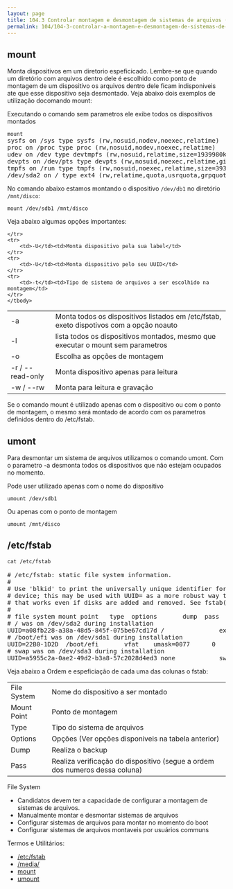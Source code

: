 ```yaml
---
layout: page
title: 104.3 Controlar montagem e desmontagem de sistemas de arquivos (Peso 3)
permalink: 104/104-3-controlar-a-montagem-e-desmontagem-de-sistemas-de-arquivos
---
```



## mount

Monta dispositivos em um diretorio espeficicado. Lembre-se que quando um diretório com arquivos dentro dele é escolhido como ponto de montagem de um dispositivo os arquivos dentro dele ficam indisponiveis ate que esse dispositivo seja desmontado. Veja abaixo dois exemplos de utilização docomando mount:

Executando o comando sem parametros ele exibe todos os dispositivos montados

<pre class="command-line language-bash">
<code>mount</code>
sysfs on /sys type sysfs (rw,nosuid,nodev,noexec,relatime)
proc on /proc type proc (rw,nosuid,nodev,noexec,relatime)
udev on /dev type devtmpfs (rw,nosuid,relatime,size=1939980k,nr_inodes=484995,mode=755)
devpts on /dev/pts type devpts (rw,nosuid,noexec,relatime,gid=5,mode=620,ptmxmode=000)
tmpfs on /run type tmpfs (rw,nosuid,noexec,relatime,size=393300k,mode=755)
/dev/sda2 on / type ext4 (rw,relatime,quota,usrquota,grpquota,errors=remount-ro,data=ordered)
</pre>

No comando abaixo estamos montando o dispositivo `/dev/db1` no diretório `/mnt/disco`:

<pre class="command-line language-bash">
<code>mount /dev/sdb1 /mnt/disco</code>
</pre>

Veja abaixo algumas opções importantes:

<table class="table table-bordered">
	<tbody>
	<tr>
		<td> -a </td><td>Monta todos os dispositivos listados em /etc/fstab, exeto dispotivos com a opção noauto</td>
	</tr>
	<tr>
		<td>-l</td><td>lista todos os dispositivos montados, mesmo que executar o mount sem parametros</td>
	</tr>	
	<tr>
		<td>-o</td><td>Escolha as opções de montagem</td>
	</tr>	
	<tr>
		<td>-r / --read-only</td><td>Monta dispositivo apenas para leitura</td>
	</tr>	
	<tr>
		<td>-w / --rw</td><td>Monta para leitura e gravação</td>
	
	</tr>	
	<tr>
		<td>-U</td><td>Monta dispositivo pela sua label</td>
	</tr>	
	<tr>
		<td>-U</td><td>Monta dispositivo pelo seu UUID</td>
	</tr>	
	<tr>
		<td>-t</td><td>Tipo de sistema de arquivos a ser escolhido na montagem</td>
	</tr>
	</tbody>	
</table>

Se o comando mount é utilizado apenas com o dispositivo ou com o ponto de montagem, o mesmo será montado de acordo com os parametros definidos dentro do /etc/fstab.

## umont

Para desmontar um sistema de arquivos utilizamos o comando umont. Com o parametro -a desmonta todos os dispositivos que não estejam ocupados no momento.

Pode user utilizado apenas com o nome do dispositivo

<pre class="command-line language-bash">
<code>umount /dev/sdb1 </code>
</pre>

Ou apenas com o ponto de montagem

<pre class="command-line language-bash">
<code>umount /mnt/disco</code>
</pre>



## /etc/fstab

<pre class="command-line language-bash">
<code>cat /etc/fstab</code>

# /etc/fstab: static file system information.
#
# Use 'blkid' to print the universally unique identifier for a
# device; this may be used with UUID= as a more robust way to name devices
# that works even if disks are added and removed. See fstab(5).
#
# file system mount point   type  options       dump  pass
# / was on /dev/sda2 during installation
UUID=a08fb228-a38a-48d5-845f-075be67cd17d /               ext4    usrquota,grpquota,errors=remount-ro 0       1
# /boot/efi was on /dev/sda1 during installation
UUID=22B0-1D2D  /boot/efi       vfat    umask=0077      0       1
# swap was on /dev/sda3 during installation
UUID=a5955c2a-0ae2-49d2-b3a8-57c2028d4ed3 none            swap    sw              0       0
</pre>


Veja abaixo a Ordem e espeficiação de cada uma das colunas o fstab:


<table class="table table-bordered">
	<tr>	
		<td>File System</td><td>Nome do dispositivo a ser montado</td>
	</tr>	
	<tr>	
		<td>Mount Point</td><td>Ponto de montagem</td>
	</tr>	
		<tr>	
		<td>Type</td><td>Tipo do sistema de arquivos</td>
	</tr>	
		<tr>	
		<td>Options</td><td>Opções (Ver opções disponiveis na tabela anterior)</td>
	</tr>	
	<tr>	
		<td>Dump</td><td>Realiza o backup</td>
	</tr>
	<tr>	
		<td>Pass</td><td>Realiza verificação do dispositivo (segue a ordem dos numeros dessa coluna)</td>
	</tr>	
</table>


File System

* Candidatos devem ter a capacidade de configurar a montagem de sistemas de arquivos.
* Manualmente montar e desmontar sistemas de arquivos
* Configurar sistemas de arquivos para montar no momento do boot
* Configurar sistemas de arquivos montaveis por usuários communs


Termos e Utilitários:

* [/etc/fstab](#)
* [/media/](#)
* [mount](#)
* [umount](#)